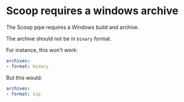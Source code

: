 # Scoop requires a windows archive

The Scoop pipe requires a Windows build and archive.

The archive should not be in `binary` format.

For instance, this won't work:

```yaml
archives:
- format: binary
```


But this would:

```yaml
archives:
- format: zip
```
